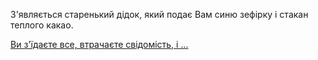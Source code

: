 З'являється старенький дідок, який подає Вам синю зефірку і стакан теплого какао.

[Ви з'їдаєте все, втрачаєте свідомість, і ...](marshmallow.md)